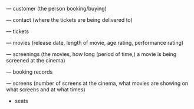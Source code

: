 — customer  (the person booking/buying)

— contact (where the tickets are being delivered to)

— tickets 

— movies (release date, length of movie, age rating, performance rating)

— screenings (the movies, how long (period of time,) a movie is being screened at the cinema)

— booking records 

— screens (number of screens at the cinema, what movies are showing on what screens and at what times)

- seats 